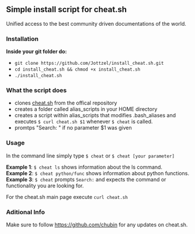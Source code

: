 ## Simple install script for cheat.sh   
Unified access to the best community driven documentations of the world.

### Installation     
**Inside your git folder do:**
+ `git clone https://github.com/Jottzel/install_cheat.sh.git` 
+ `cd install_cheat.sh && chmod +x install_cheat.sh`
+ `./install_cheat.sh`
### What the script does
+ clones [cheat.sh](https://github.com/chubin/cheat.sh) from the offical repository
+ creates a folder called alias_scripts in your HOME directory
+ creates a script within alias_scripts that modifies .bash_aliases and executes `$ curl cheat.sh $1` whenever `$ cheat` is called. 
+ promtps "Search: " if no parameter $1 was given

### Usage
In the command line simply type `$ cheat` or `$ cheat [your parameter]`   

**Example 1**: `$ cheat ls` shows information about the ls command.        
**Example 2**: `$ cheat python/func` shows information about python functions.      
**Example 3**: `$ cheat` prompts `Search:` and expects the command or functionality you are looking for.   

For the cheat.sh main page execute `curl cheat.sh`   

### Aditional Info
Make sure to follow https://github.com/chubin for any updates on cheat.sh.

